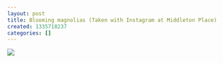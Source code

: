 ```yaml
---
layout: post
title: Blooming magnolias (Taken with Instagram at Middleton Place)
created: 1335718237
categories: []
---
```

<img src="http://27.media.tumblr.com/tumblr_m392sd96IR1rsr8w3o1_500.jpg"/><br/><br/>
